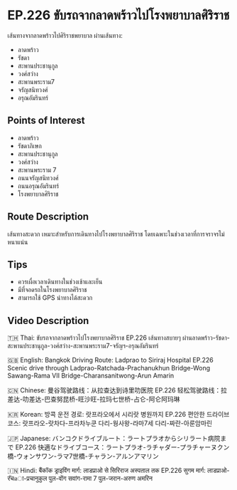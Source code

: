# EP.226 ขับรถจากลาดพร้าวไปโรงพยาบาลศิริราช

เส้นทางจากลาดพร้าวไปศิริราชพยาบาล ผ่านเส้นทาง:
- ลาดพร้าว 
- รัชดา 
- สะพานประชานุกูล 
- วงศ์สว่าง 
- สะพานพระราม7 
- จรัญสนิทวงศ์ 
- อรุณอัมรินทร์

## Points of Interest
- ลาดพร้าว
- รัชดาภิเษก
- สะพานประชานุกูล
- วงศ์สว่าง
- สะพานพระราม 7
- ถนนจรัญสนิทวงศ์
- ถนนอรุณอัมรินทร์
- โรงพยาบาลศิริราช

## Route Description
เส้นทางสะดวก เหมาะสำหรับการเดินทางไปโรงพยาบาลศิริราช โดยเฉพาะในช่วงเวลาที่การจราจรไม่หนาแน่น

## Tips
- ควรเผื่อเวลาเดินทางในช่วงเช้าและเย็น
- มีที่จอดรถในโรงพยาบาลศิริราช
- สามารถใช้ GPS นำทางได้สะดวก

## Video Description

🇹🇭 Thai:
ขับรถจากลาดพร้าวไปโรงพยาบาลศิริราช EP.226
เส้นทางสบายๆ ผ่านลาดพร้าว-รัชดา-สะพานประชานุกูล-วงศ์สว่าง-สะพานพระราม7-จรัญฯ-อรุณอัมรินทร์

🇬🇧 English:
Bangkok Driving Route: Ladprao to Siriraj Hospital EP.226
Scenic drive through Ladprao-Ratchada-Prachanukhun Bridge-Wong Sawang-Rama VII Bridge-Charansanitwong-Arun Amarin

🇨🇳 Chinese:
曼谷驾驶路线：从拉查达到诗里叻医院 EP.226
轻松驾驶路线：拉差达-叻差达-巴查努昆桥-旺沙旺-拉玛七世桥-占仑-阿仑阿玛琳

🇰🇷 Korean:
방콕 운전 경로: 랏프라오에서 시리랏 병원까지 EP.226
편안한 드라이브 코스: 랏프라오-랏차다-프라차누쿤 다리-웡사왕-라마7세 다리-짜란-아룬암마린

🇯🇵 Japanese:
バンコクドライブルート：ラートプラオからシリラート病院まで EP.226
快適なドライブコース：ラートプラオ-ラチャダー-プラチャーヌクン橋-ウォンサワン-ラマ7世橋-チャラン-アルンアマリン

🇮🇳 Hindi:
बैंकॉक ड्राइविंग मार्ग: लाडप्राओ से सिरिराज अस्पताल तक EP.226
सुगम मार्ग: लाडप्राओ-रัचดा-प्रचानुकुल पुल-वोंग सवांग-रामा 7 पुल-जरान-अरुण अमरिन